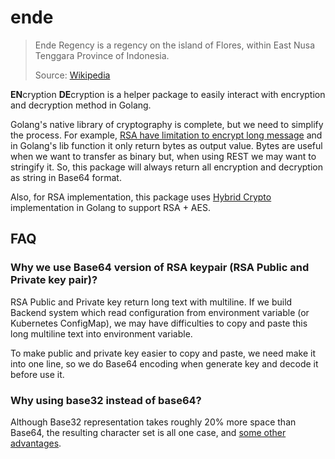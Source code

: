 # ende

> Ende Regency is a regency on the island of Flores, within East Nusa Tenggara Province of Indonesia.
> 
> Source: [Wikipedia](https://en.wikipedia.org/wiki/Ende_Regency)

**EN**cryption **DE**cryption is a helper package to easily interact with encryption and decryption method in Golang.

Golang's native library of cryptography is complete, but we need to simplify the process.
For example, [RSA have limitation to encrypt long message](https://security.stackexchange.com/a/33445) 
and in Golang's lib function it only return bytes as output value. Bytes are useful when we want to transfer as binary
but, when using REST we may want to stringify it. So, this package will always return all encryption and decryption as string 
in Base64 format. 

Also, for RSA implementation, this package uses [Hybrid Crypto](https://en.wikipedia.org/wiki/Hybrid_cryptosystem) implementation in Golang
to support RSA + AES.

## FAQ

### Why we use Base64 version of RSA keypair (RSA Public and Private key pair)?

RSA Public and Private key return long text with multiline. 
If we build Backend system which read configuration from environment variable (or Kubernetes ConfigMap),
we may have difficulties to copy and paste this long multiline text into environment variable.

To make public and private key easier to copy and paste, we need make it into one line, so we do Base64 encoding when generate key 
and decode it before use it.

### Why using base32 instead of base64?

Although Base32 representation takes roughly 20% more space than Base64, the resulting character set is all one case, and [some other advantages](https://en.wikipedia.org/wiki/Base32#Advantages).


